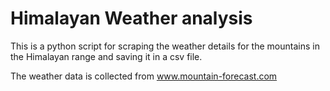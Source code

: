# Himalayan Weather analysis

This is a python script for scraping the weather details for the mountains in the Himalayan range and saving it in a csv file.

The weather data is collected from www.mountain-forecast.com
